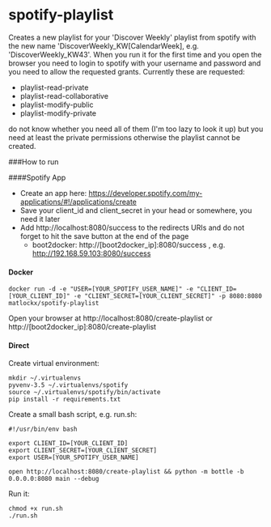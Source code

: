 # spotify-playlist

Creates a new playlist for your 'Discover Weekly' playlist from spotify with the new name 'DiscoverWeekly_KW[CalendarWeek], e.g. 'DiscoverWeekly_KW43'. When you run it for the first time and you open the browser you need to login to spotify with your username and password and you need to allow the requested grants. Currently these are requested:

* playlist-read-private 
* playlist-read-collaborative 
* playlist-modify-public 
* playlist-modify-private

do not know whether you need all of them (I'm too lazy to look it up) but you need at least the private permissions otherwise the playlist cannot be created.

###How to run

####Spotify App

* Create an app here: https://developer.spotify.com/my-applications/#!/applications/create
* Save your client_id and client_secret in your head or somewhere, you need it later
* Add http://localhost:8080/success to the redirects URIs and do not forget to hit the save button at the end of the page
  * boot2docker: http://[boot2docker_ip]:8080/success , e.g. http://192.168.59.103:8080/success

#### Docker

```
docker run -d -e "USER=[YOUR_SPOTIFY_USER_NAME]" -e "CLIENT_ID=[YOUR_CLIENT_ID]" -e "CLIENT_SECRET=[YOUR_CLIENT_SECRET]" -p 8080:8080 matlockx/spotify-playlist
```

Open your browser at http://localhost:8080/create-playlist or http://[boot2docker_ip]:8080/create-playlist

#### Direct

Create virtual environment:

```
mkdir ~/.virtualenvs
pyvenv-3.5 ~/.virtualenvs/spotify
source ~/.virtualenvs/spotify/bin/activate
pip install -r requirements.txt
```

Create a small bash script, e.g. run.sh:

```
#!/usr/bin/env bash

export CLIENT_ID=[YOUR_CLIENT_ID]
export CLIENT_SECRET=[YOUR_CLIENT_SECRET]
export USER=[YOUR_SPOTIFY_USER_NAME]

open http://localhost:8080/create-playlist && python -m bottle -b 0.0.0.0:8080 main --debug
```

Run it:

```
chmod +x run.sh
./run.sh
```
